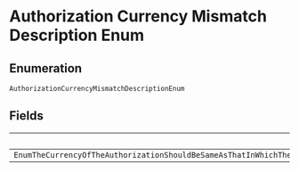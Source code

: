 
# Authorization Currency Mismatch Description Enum

## Enumeration

`AuthorizationCurrencyMismatchDescriptionEnum`

## Fields

| Name |
|  --- |
| `EnumTheCurrencyOfTheAuthorizationShouldBeSameAsThatInWhichTheOrderWasCreatedAndApprovedByThePayerPleaseCheckTheCurrencyCodeAndTryAgain` |

